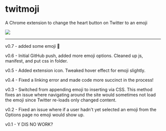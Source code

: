 # twitmoji

A Chrome extension to change the heart button on Twitter to an emoji

<a href="https://chrome.google.com/webstore/detail/twitmoji/fbimolgdbjjgecnlgmbgoblkpalgcbfa"><img src="https://developer.chrome.com/webstore/images/ChromeWebStore_BadgeWBorder_v2_206x58.png"></a>

<hr>

v0.7 - added some emoji :doughnut:

v0.6 - Initial GitHub push, added more emoji options. Cleaned up js, manifest, and put css in folder.

v0.5 - Added extension icon. Tweaked hover effect for emoji slightly.

v0.4 - Fixed a linking error and made code more succinct in the process!

v0.3 - Switched from appending emoji to inserting via CSS. This method fixes an issue where navigating around the site would sometimes not load the emoji since Twitter re-loads only changed content.

v0.2 - Fixed an issue where if a user hadn't yet selected an emoji from the Options page no emoji would show up.

v0.1 - Y DIS NO WORK?
